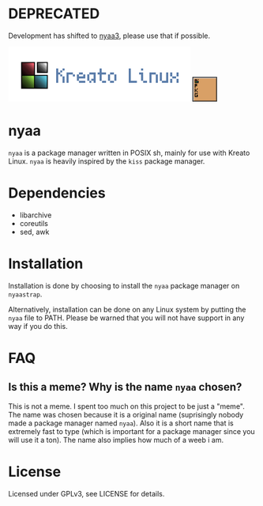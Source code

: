 # DEPRECATED
Development has shifted to [nyaa3](https://github.com/kreatolinux/nyaa3), please use that if possible.

<p align="left">
<img src="https://github.com/Kreato-Linux/logo/blob/master/withtext.png"> 
  <img src="https://github.com/Kreato-Linux/logo/blob/master/pkg.png" height="10%" width="10%">
</p>

# nyaa
`nyaa` is a package manager written in POSIX sh, mainly for use with Kreato Linux.
`nyaa` is heavily inspired by the `kiss` package manager.

# Dependencies
* libarchive
* coreutils
* sed, awk

# Installation
Installation is done by choosing to install the `nyaa` package manager on `nyaastrap`.

Alternatively, installation can be done on any Linux system by putting the `nyaa` file to PATH.
Please be warned that you will not have support in any way if you do this.

# FAQ

## Is this a meme? Why is the name `nyaa` chosen?
This is not a meme.
I spent too much on this project to be just a "meme".
The name was chosen because it is a original name (suprisingly nobody made a package manager named `nyaa`). 
Also it is a short name that is extremely fast to type (which is important for a package manager since you will use it a ton). 
The name also implies how much of a weeb i am.

# License
Licensed under GPLv3, see LICENSE for details.
